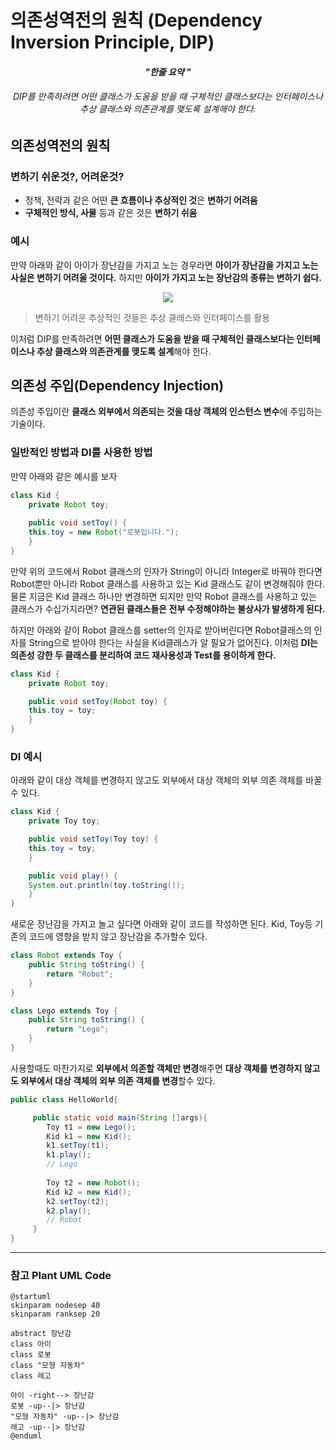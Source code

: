 
# 의존성역전의 원칙 (Dependency Inversion Principle, DIP)

<h4 align="center"><I>"한줄 요약 "</I></h4>
<h6 align="center">DIP를 만족하려면 어떤 클래스가 도움을 받을 때 구체적인 클래스보다는 인터페이스나 추상 클래스와 의존관계를 맺도록 설계해야 한다.</h6>

## 의존성역전의 원칙

  ### 변하기 쉬운것?, 어려운것?
  * 정책, 전략과 같은 어떤 **큰 흐름이나 추상적인 것**은 **변하기 어려움**
  * **구체적인 방식, 사물** 등과 같은 것은 **변하기 쉬움**

  ### 예시
  만약 아래와 같이 아이가 장난감을 가지고 노는 경우라면 **아이가 장난감을 가지고 노는 사실은 변하기 어려울 것이다.** 하지만 **아이가 가지고 노는 장난감의 종류는 변하기 쉽다.**
  <p align="center">
    <img src="http://www.plantuml.com/plantuml/png/SoWkIImgAStDuIhEpimhI2nAp5N8oqz9BKujK30nG18iIipB1WaQ6N1n9IOLbnGb9fSel9ctz7NJd5SR9d0bvoGM5okycThoPkuMAEVrmZcljxH3EKglLwruEsCgKCU4r_qptsnOeGHJjQ3ZrUO5N5mGhGgwHPdf6IMwkdP8PaCCKj0jBT3LhK6Mm3GKYoA81LWa75BpKe0U1m00" />
  </p>

> 변하기 어려운 추상적인 것들은 추상 클래스와 인터페이스를 활용

이처럼 DIP를 만족하려면 **어떤 클래스가 도움을 받을 때 구체적인 클래스보다는 인터페이스나 추상 클래스와 의존관계를 맺도록 설계**해야 한다. 

## 의존성 주입(Dependency Injection)
의존성 주입이란 **클래스 외부에서 의존되는 것을 대상 객체의 인스턴스 변수**에 주입하는 기술이다.


### 일반적인 방법과 DI를 사용한 방법
만약 아래와 같은 예시를 보자
```java
class Kid {
    private Robot toy;
	
    public void setToy() {
	this.toy = new Robot("로봇입니다.");
    }
}
```
만약 위의 코드에서 Robot 클래스의 인자가 String이 아니라 Integer로 바꿔야 한다면 Robot뿐만 아니라 Robot 클래스를 사용하고 있는 Kid 클래스도 같이 변경해줘야 한다.  물론 지금은 Kid 클래스 하나만 변경하면 되지만 만약 Robot 클래스를 사용하고 있는 클래스가 수십가지라면? **연관된 클래스들은 전부 수정해야하는 불상사가 발생하게 된다.**

하지만 아래와 같이 Robot 클래스를 setter의 인자로 받아버린다면 Robot클래스의 인자를 String으로 받아야 한다는 사실을 Kid클래스가 알 필요가 없어진다. 이처럼 **DI는 의존성 강한 두 클래스를 분리하여 코드 재사용성과 Test를 용이하게 한다.**

```java
class Kid {
    private Robot toy;

    public void setToy(Robot toy) {
	this.toy = toy;
    }
}
```
### DI 예시
아래와 같이 대상 객체를 변경하지 않고도 외부에서 대상 객체의 외부 의존 객체를 바꿀수 있다.
```java
class Kid {
    private Toy toy;

    public void setToy(Toy toy) {
	this.toy = toy;
    }

    public void play() {
	System.out.println(toy.toString());
    }
}
```
새로운 장난감을 가지고 놀고 싶다면 아래와 같이 코드를 작성하면 된다. Kid, Toy등 기존의 코드에 영향을 받지 않고 장난감을 추가할수 있다.
```java
class Robot extends Toy {
    public String toString() {
        return "Robot";
    }
}

class Lego extends Toy {
    public String toString() {
        return "Lego";
    }
}
```

사용할때도 마찬가지로  **외부에서 의존할 객체만 변경**해주면 **대상 객체를 변경하지 않고도 외부에서 대상 객체의 외부 의존 객체를 변경**할수 있다.
```java
public class HelloWorld{

     public static void main(String []args){
        Toy t1 = new Lego();
        Kid k1 = new Kid();
        k1.setToy(t1);
        k1.play();
        // Lego
        
        Toy t2 = new Robot();
        Kid k2 = new Kid();
        k2.setToy(t2);
        k2.play();
        // Robot
     }
}
```

---

### 참고 Plant UML Code

```
@startuml
skinparam nodesep 40
skinparam ranksep 20

abstract 장난감
class 아이
class 로봇
class "모형 자동차"
class 레고

아이 -right--> 장난감
로봇 -up--|> 장난감
"모형 자동차" -up--|> 장난감
레고 -up--|> 장난감
@enduml
```
